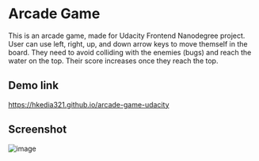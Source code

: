 # Arcade Game
This is an arcade game, made for Udacity Frontend Nanodegree project. User can use left, right, up, and down arrow keys to move themself in the board. They need to avoid colliding with the enemies (bugs) and reach the water on the top. Their score increases once they reach the top.

## Demo link
https://hkedia321.github.io/arcade-game-udacity

## Screenshot

![image](https://user-images.githubusercontent.com/17807257/46789082-4a789500-cd59-11e8-9165-e6a9e7e3e6ba.png)